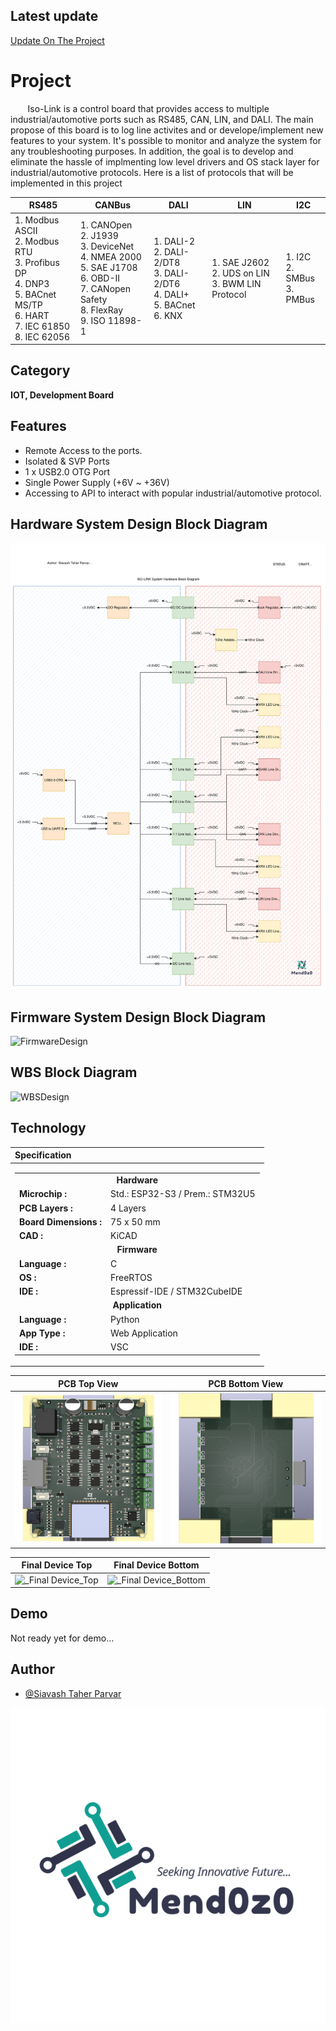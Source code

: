 ## Latest update



[Update On The Project](https://www.youtube.com/watch?v=Y3GoYqw6YXA&list=PLBWrS0_J_mZ2AYpXI1URpqJv-m0bLa1Cb)



# Project

&nbsp;&nbsp;&nbsp;&nbsp;&nbsp;&nbsp;&nbsp;Iso-Link is a control board that provides access to multiple industrial/automotive ports such as RS485, CAN, LIN, and DALI. The main propose of this board is to log line activites and or develope/implement new features to your system. It's possible to monitor and analyze the system for any troubleshooting purposes. In addition, the goal is to develop and eliminate the hassle of implmenting low level drivers and OS stack layer for industrial/automotive protocols. Here is a list of protocols that will be implemented in this project

|<div style="text-align: center;">RS485</div>|<div style="text-align: center;">CANBus</div>|<div style="text-align: center;">DALI</div>|<div style="text-align: center;">LIN</div>|<div style="text-align: center;">I2C</div>|
|:---|:---|:---|:---|:---|
|1. Modbus ASCII<br>2. Modbus RTU <br>3. Profibus DP <br>4. DNP3 <br>5. BACnet MS/TP<br>6. HART<br>7. IEC 61850<br>8. IEC 62056|1. CANOpen<br>2. J1939<br>3. DeviceNet<br>4. NMEA 2000<br>5. SAE J1708<br>6. OBD-II <br>7. CANopen Safety<br>8. FlexRay<br>9. ISO 11898-1|1. DALI-2<br>2. DALI-2/DT8<br>3. DALI-2/DT6<br>4. DALI+<br>5. BACnet<br>6. KNX|1. SAE J2602 <br>2. UDS on LIN<br>3. BWM LIN Protocol|1. I2C<br>2. SMBus<br>3. PMBus|

## Category

__IOT, Development Board__

## Features

- Remote Access to the ports.
- Isolated & SVP Ports
- 1 x USB2.0 OTG Port
- Single Power Supply (+6V ~ +36V)
- Accessing to API to interact with popular industrial/automotive protocol.

## Hardware System Design Block Diagram

![HardwareDesign](https://github.com/mend0z0/Iso-Link/blob/main/DOC/Block%20Diagrams/_FBD_SYS_HW_ISO-LINK.svg)

## Firmware System Design Block Diagram

![FirmwareDesign]()

## WBS Block Diagram

![WBSDesign]()

## Technology

|Specification|
|:---|
|<table><tbody><tr><td colspan="2" align="center">__Hardware__</h4></td></tr><tr><td>__Microchip :__</td> <td> Std.: ESP32-S3 / Prem.: STM32U5 </td></tr> <tr><td>__PCB Layers :__</td> <td> 4 Layers </td></tr> <tr><td>__Board Dimensions :__ </td> <td> 75 x 50 mm </td></tr> <tr><td>__CAD :__</td> <td> KiCAD </td></tr><tr><td colspan="2" align="center">__Firmware__</h4></td></tr><tr><td>__Language :__</td> <td> C </td></tr> <tr><td>__OS :__</td> <td> FreeRTOS </td></tr> <tr><td>__IDE :__</td> <td> Espressif-IDE / STM32CubeIDE </td></tr><tr><td colspan="2" align="center">__Application__</h4></td></tr><tr><td>__Language :__</td> <td> Python </td></tr> <tr><td>__App Type :__</td> <td> Web Application </td></tr> <tr><td>__IDE :__</td> <td> VSC </td></tr></table>|

|PCB Top View|PCB Bottom View|
|:---:|:---:|
|![Latest Version_Top](https://github.com/mend0z0/Iso-Link/blob/main/DOC/Pictures/_3DView_Top_IsoLink_v1.0.png)|![Latest Version_Bottom](https://github.com/mend0z0/Iso-Link/blob/main/DOC/Pictures/_3DView_Bottom_IsoLink_v1.0.png)|

|Final Device Top|Final Device Bottom|
|:---:|:---:|
|![_Final Device_Top](https://github.com/mend0z0)|![_Final Device_Bottom](https://github.com/mend0z0)|

## Demo

Not ready yet for demo...

## Author

- [@Siavash Taher Parvar](https://www.linkedin.com/in/mend0z0)


![Logo](https://github.com/mend0z0/Scoreboard/blob/main/LOGO.png)